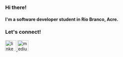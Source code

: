 <h3 align="left"><b>Hi there!</b></h3><h4 align="left">I'm a software developer student in Rio Branco, Acre.<br></h4><h3 align="left"><b>Let's connect!</b></h3>

<div align="left">
  <a href="https://www.linkedin.com/in/gabriel-batriche/" target="_blank">
    <img src="https://img.shields.io/static/v1?message=LinkedIn&logo=linkedin&label=&color=0077B5&logoColor=white&labelColor=&style=for-the-badge" height="35" alt="linkedin logo"  />
  </a>
  <a href="https://medium.com/@batricheg" target="_blank">
    <img src="https://img.shields.io/static/v1?message=Medium&logo=medium&label=&color=12100E&logoColor=white&labelColor=&style=for-the-badge" height="35" alt="medium logo"  />
  </a>
</div>

###
